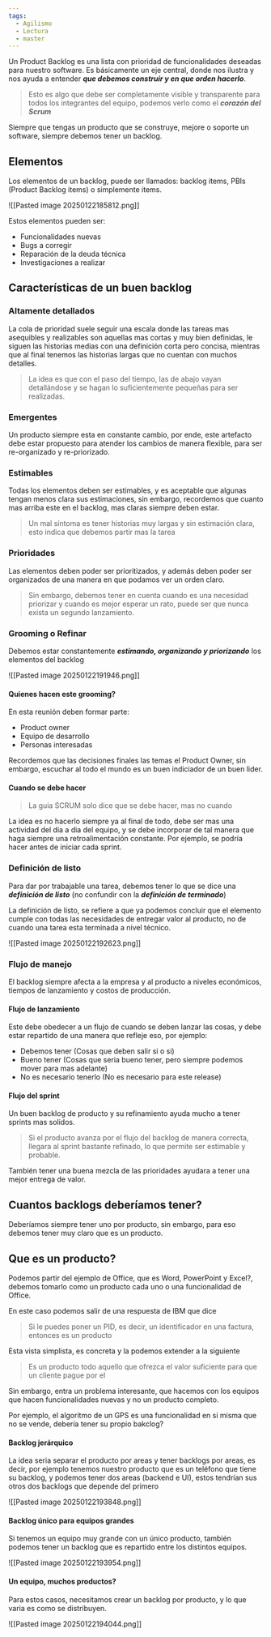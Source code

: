 ```yaml
---
tags:
  - Agilismo
  - Lectura
  - master
---
```

Un Product Backlog es una lista con prioridad de funcionalidades deseadas para nuestro software. Es básicamente un eje central, donde nos ilustra y nos ayuda a entender ***que debemos construir y en que orden hacerlo***.

>Esto es algo que debe ser completamente visible y transparente para todos los integrantes del equipo, podemos verlo como el ***corazón del Scrum***

Siempre que tengas un producto que se construye, mejore o soporte un software, siempre debemos tener un backlog.

## Elementos 
Los elementos de un backlog, puede ser llamados: backlog items, PBIs (Product Backlog items) o simplemente items.

![[Pasted image 20250122185812.png]]

Estos elementos pueden ser:
- Funcionalidades nuevas
- Bugs a corregir
- Reparación de la deuda técnica
- Investigaciones a realizar

## Características de un buen backlog

### Altamente detallados
La cola de prioridad suele seguir una escala donde las tareas mas asequibles y realizables son aquellas mas cortas y muy bien definidas, le siguen las historias medias con una definición corta pero concisa, mientras que al final tenemos las historias largas que no cuentan con muchos detalles.

> La idea es que con el paso del tiempo, las de abajo vayan detallándose y se hagan lo suficientemente pequeñas para ser realizadas.

### Emergentes
Un producto siempre esta en constante cambio, por ende, este artefacto debe estar propuesto para atender los cambios de manera flexible, para ser re-organizado y re-priorizado.

### Estimables
Todas los elementos deben ser estimables, y es aceptable que algunas tengan menos clara sus estimaciones, sin embargo, recordemos que cuanto mas arriba este en el backlog, mas claras siempre deben estar.

> Un mal síntoma es tener historias muy largas y sin estimación clara, esto indica que debemos partir mas la tarea 

### Prioridades
Las elementos deben poder ser prioritizados, y además deben poder ser organizados de una manera en que podamos ver un orden claro.

> Sin embargo, debemos tener en cuenta cuando es una necesidad priorizar y cuando es mejor esperar un rato, puede ser que nunca exista un segundo lanzamiento.


### Grooming o Refinar
Debemos estar constantemente ***estimando, organizando y priorizando*** los elementos del backlog

![[Pasted image 20250122191946.png]]

#### Quienes hacen este grooming?
En esta reunión deben formar parte:
- Product owner
- Equipo de desarrollo 
- Personas interesadas

Recordemos que las decisiones finales las temas el Product Owner, sin embargo, escuchar al todo el mundo es un buen indiciador de un buen lider.

#### Cuando se debe hacer

> La guia SCRUM solo dice que se debe hacer, mas no cuando

La idea es no hacerlo siempre ya al final de todo, debe ser mas una actividad del dia a dia del equipo, y se debe incorporar de tal manera que haga siempre una retroalimentación constante. Por ejemplo, se podría hacer antes de iniciar cada sprint.


### Definición de listo

Para dar por trabajable una tarea, debemos tener lo que se dice una ***definición de listo*** (no confundir con la ***definición de terminado***)

La definición de listo, se refiere a que ya podemos concluir que el elemento cumple con todas las necesidades de entregar valor al producto, no de cuando una tarea esta terminada a nivel técnico.

![[Pasted image 20250122192623.png]]

### Flujo de manejo

El backlog siempre afecta a la empresa y al producto a niveles económicos, tiempos de lanzamiento y costos de producción. 

#### Flujo de lanzamiento

Este debe obedecer a un flujo de cuando se deben lanzar las cosas, y debe estar repartido de una manera que refleje eso, por ejemplo:

- Debemos tener (Cosas que deben salir si o si)
- Bueno tener (Cosas que seria bueno tener, pero siempre podemos mover para mas adelante)
- No es necesario tenerlo (No es necesario para este release)

#### Flujo del sprint

Un buen backlog de producto y su refinamiento ayuda mucho a tener sprints mas solidos.

> Si el producto avanza por el flujo del backlog de manera correcta, llegara al sprint bastante refinado, lo que permite ser estimable y probable.

También tener una buena mezcla de las prioridades ayudara a tener una mejor entrega de valor.

## Cuantos backlogs deberíamos tener?

Deberíamos siempre tener uno por producto, sin embargo, para eso debemos tener muy claro que es un producto.

## Que es un producto?
Podemos partir del ejemplo de Office, que es Word, PowerPoint y Excel?, debemos tomarlo como un producto cada uno o una funcionalidad de Office.

En este caso podemos salir de una respuesta de IBM que dice

> Si le puedes poner un PID, es decir, un identificador en una factura, entonces es un producto

Esta vista simplista, es concreta y la podemos extender a la siguiente

> Es un producto todo aquello que ofrezca el valor suficiente para que un cliente pague por el 

Sin embargo, entra un problema interesante, que hacemos con los equipos que hacen funcionalidades nuevas y no un producto completo.

Por ejemplo, el algoritmo de un GPS es una funcionalidad en si misma que no se vende, debería tener su propio bakclog?

#### Backlog jerárquico

La idea seria separar el producto por areas y tener backlogs por areas, es decir, por ejemplo tenemos nuestro producto que es un teléfono que tiene su backlog, y podemos tener dos areas (backend e UI), estos tendrían sus otros dos backlogs que depende del primero

![[Pasted image 20250122193848.png]]


#### Backlog único para equipos grandes

Si tenemos un equipo muy grande con un único producto, también podemos tener un backlog que es repartido entre los distintos equipos.

![[Pasted image 20250122193954.png]]

#### Un equipo, muchos productos?

Para estos casos, necesitamos crear un backlog por producto, y lo que varia es como se distribuyen.

![[Pasted image 20250122194044.png]]